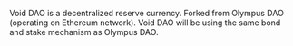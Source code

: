 Void DAO is a decentralized reserve currency. Forked from Olympus DAO (operating on Ethereum network). 
Void DAO will be using the same bond and stake mechanism as Olympus DAO.
